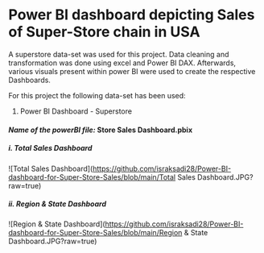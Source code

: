 # Power BI dashboard depicting Sales of Super-Store chain in USA
A superstore data-set was used for this project. Data cleaning and transformation was done using excel and Power BI DAX.
Afterwards, various visuals present within power BI were used to create the respective Dashboards.  

For this project the following data-set has been used:
1. Power BI Dashboard - Superstore

#### *Name of the powerBI file:* Store Sales Dashboard.pbix

##### i. Total Sales Dashboard
![Total Sales Dashboard](https://github.com/israksadi28/Power-BI-dashboard-for-Super-Store-Sales/blob/main/Total Sales Dashboard.JPG?raw=true)

##### ii. Region & State Dashboard
![Region & State Dashboard](https://github.com/israksadi28/Power-BI-dashboard-for-Super-Store-Sales/blob/main/Region & State Dashboard.JPG?raw=true)
